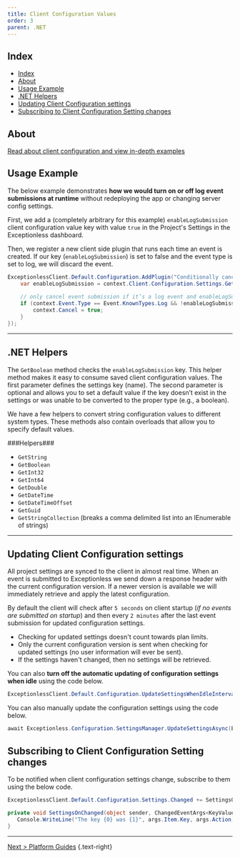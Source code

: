 ```yaml
---
title: Client Configuration Values
order: 3
parent: .NET
---
```


## Index

- [Index](#index)
- [About](#about)
- [Usage Example](#usage-example)
- [.NET Helpers](#net-helpers)
- [Updating Client Configuration settings](#updating-client-configuration-settings)
- [Subscribing to Client Configuration Setting changes](#subscribing-to-client-configuration-setting-changes)

## About

[Read about client configuration and view in-depth examples](../../project-settings.md)

## Usage Example

The below example demonstrates **how we would turn on or off log event submissions at runtime** without redeploying the app or changing server config settings.

First, we add a (completely arbitrary for this example) `enableLogSubmission` client configuration value key with value `true` in the Project's Settings in the Exceptionless dashboard.

Then, we register a new client side plugin that runs each time an event is created. If our key (`enableLogSubmission`) is set to false and the event type is set to log, we will discard the event.

```csharp
ExceptionlessClient.Default.Configuration.AddPlugin("Conditionally cancel log submission", 100, context => {
    var enableLogSubmission = context.Client.Configuration.Settings.GetBoolean("enableLogSubmission", true);
 
    // only cancel event submission if it’s a log event and enableLogSubmission is false
    if (context.Event.Type == Event.KnownTypes.Log && !enableLogSubmission) {
        context.Cancel = true;
    }
});
```

***

## .NET Helpers

The `GetBoolean` method checks the `enableLogSubmission` key. This helper method makes it easy to consume saved client configuration values. The first parameter defines the settings key (name). The second parameter is optional and allows you to set a default value if the key doesn’t exist in the settings or was unable to be converted to the proper type (e.g., a boolean).

We have a few helpers to convert string configuration values to different system types. These methods also contain overloads that allow you to specify default values.

###Helpers###

* `GetString`
* `GetBoolean`
* `GetInt32`
* `GetInt64`
* `GetDouble`
* `GetDateTime`
* `GetDateTimeOffset`
* `GetGuid`
* `GetStringCollection` (breaks a comma delimited list into an IEnumerable of strings)

***

## Updating Client Configuration settings

All project settings are synced to the client in almost real time. When an event is submitted to Exceptionless we send down a response header with the current configuration version. If a newer version is available we will immediately retrieve and apply the latest configuration. 

By default the client will check after `5 seconds` on client startup (*if no events are submitted on startup*) and then every `2 minutes` after the last event submission for updated configuration settings. 
  * Checking for updated settings doesn't count towards plan limits. 
  * Only the current configuration version is sent when checking for updated settings (no user information will ever be sent). 
  * If the settings haven't changed, then no settings will be retrieved.

You can also **turn off the automatic updating of configuration settings when idle** using the code below.

```csharp
ExceptionlessClient.Default.Configuration.UpdateSettingsWhenIdleInterval = TimeSpan.Zero;
```

You can also manually update the configuration settings using the code below.

```csharp
await Exceptionless.Configuration.SettingsManager.UpdateSettingsAsync(ExceptionlessClient.Default.Configuration);
```

## Subscribing to Client Configuration Setting changes

To be notified when client configuration settings change, subscribe to them using the below code.

```csharp
ExceptionlessClient.Default.Configuration.Settings.Changed += SettingsOnChanged;

private void SettingsOnChanged(object sender, ChangedEventArgs<KeyValuePair<string, string>> args) {
   Console.WriteLine("The key {0} was {1}", args.Item.Key, args.Action);
}
```

---

[Next > Platform Guides](guides/index.md) {.text-right}
